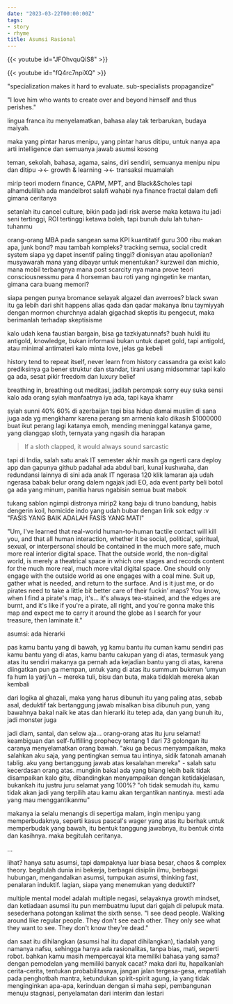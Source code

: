 ```yaml
---
date: "2023-03-22T00:00:00Z"
tags:
- story
- rhyme
title: Asumsi Rasional
---
```


{{< youtube id="JFOhvquQiS8" >}}

{{< youtube id="fQ4rc7npiXQ" >}}

"specialization makes it hard to evaluate. sub-specialists propagandize"

"I love him who wants to create over and beyond himself and thus perishes."

lingua franca itu menyelamatkan, bahasa alay tak terbarukan, budaya maiyah.

maka yang pintar harus menipu, yang pintar harus ditipu, 
untuk nanya apa arti intelligence
dan semuanya jawab asumsi kosong

teman, sekolah, bahasa, agama, sains, diri sendiri, semuanya menipu
nipu dan ditipu -><- growth & learning -><- transaksi muamalah

mirip teori modern finance, CAPM, MPT, and Black&Scholes
tapi alhamdulillah ada mandelbrot
salafi wahabi nya finance
fractal dalam defi gimana ceritanya

setanlah itu cancel culture, bikin pada jadi risk averse
maka ketawa itu jadi seni tertinggi, ROI tertinggi
ketawa boleh, tapi bunuh dulu lah tuhan-tuhanmu

orang-orang MBA pada sangean sama KPI kuantitatif
guru 300 ribu makan apa, junk bond?
mau tambah kompleks? tracking semua, social credit system
siapa yg dapet insentif paling tinggi? dionisyan atau apollonian?
musyawarah mana yang dibayar untuk menentukan?
kurzweil dan michio, mana mobil terbangnya
mana post scarcity nya
mana prove teori consciousnessmu para 4 horseman
bau roti yang ngingetin ke mantan, gimana cara buang memori?

siapa pengen punya bromance selayak algazel dan averroes?
black swan itu ga lebih dari shit happens alias qada dan qadar
makanya ibnu taymiyyah dengan mormon churchnya adalah gigachad
skeptis itu pengecut, maka berimanlah terhadap skeptisisme

kalo udah kena faustian bargain, bisa ga tazkiyatunnafs?
buah huldi itu antigold, knowledge, bukan informasi
bukan untuk dapet gold, tapi antigold, atau minimal antimateri
kalo minta love, jelas ga kebeli

history tend to repeat itself, never learn from history
cassandra ga exist kalo prediksinya ga bener
struktur dan standar, tirani usang midsommar
tapi kalo ga ada, sesat pikir
freedom dan luxury belief 

breathing in, breathing out
meditasi, jadilah perompak
sorry euy suka sensi kalo ada orang syiah
manfaatnya iya ada, tapi kaya khamr

syiah sunni 40% 60% di azerbaijan tapi bisa hidup damai
muslim di sana juga ada yg mengkhamr karena perang sm armenia
kalo dikasih $1000000 buat ikut perang lagi katanya emoh, mending meninggal katanya
game, yang dianggap sloth, ternyata yang ngasih dia harapan

>If a sloth clapped, it would always sound sarcastic

tapi di India, salah satu anak IT semester akhir masih ga ngerti cara deploy app dan gapunya github
padahal ada abdul bari, kunal kushwaha, dan redundansi lainnya
di sini ada anak IT ngerasa 120 klik lamaran aja udah ngerasa babak belur
orang dalem ngajak jadi EO, ada event party beli botol ga ada yang minum, 
panitia harus ngabisin semua buat mabok

tukang sablon ngimpi distronya mirip2 kang baju di truno bandung, habis 
dengerin koil, homicide indo yang udah bubar dengan lirik sok edgy :v
"FASIS YANG BAIK ADALAH FASIS YANG MATI"

"Um, I've learned that real-world human-to-human tactile contact will kill you, and that all human interaction, whether it be social, political, spiritual, sexual, or interpersonal should be contained in the much more safe, much more real interior digital space. That the outside world, the non-digital world, is merely a theatrical space in which one stages and records content for the much more real, much more vital digital space. One should only engage with the outside world as one engages with a coal mine. Suit up, gather what is needed, and return to the surface. And is it just me, or do pirates need to take a little bit better care of their fuckin' maps? You know, when I find a pirate's map, it's... it's always tea-stained, and the edges are burnt, and it's like if you're a pirate, all right, and you're gonna make this map and expect me to carry it around the globe as I search for your treasure, then laminate it."

asumsi: ada hierarki

pas kamu bantu yang di bawah, yg kamu bantu itu cuman kamu sendiri
pas kamu bantu yang di atas, kamu bantu cakupan yang di atas, termasuk yang atas itu sendiri
makanya ga pernah ada kejadian bantu yang di atas, karena diingatkan pun ga mempan, untuk yang di atas itu
summum bukmun ‘umyun fa hum la yarji’un ~ mereka tuli, bisu dan buta, maka tidaklah mereka akan kembali

dari logika al ghazali, maka yang harus dibunuh itu yang paling atas, sebab asal, deduktif tak bertanggung jawab
misalkan bisa dibunuh pun, yang bawahnya bakal naik ke atas
dan hierarki itu tetep ada, dan yang bunuh itu, jadi monster juga

jadi diam, santai, dan selow aja... 
orang-orang atas itu juru selamat! keambiguan dan self-fulfilling prophecy tentang 1 dari 73 golongan 
itu caranya menyelamatkan orang bawah. "aku ga becus menyampaikan, maka salahkan aku saja, yang pentingkan semua tau intinya, sidik fatonah amanah tablig. aku yang bertanggung jawab atas kesalahan mereka" - salah satu kecerdasan orang atas. mungkin bakal ada yang bilang lebih baik tidak disampaikan kalo gitu, dibandingkan menyampaikan dengan ketidakjelasan, bukankah itu justru juru selamat yang 100%? "oh tidak semudah itu, kamu tidak akan jadi yang terpilih atau kamu akan tergantikan nantinya. mesti ada yang mau menggantikanmu" 

makanya ia selalu menangis di sepertiga malam, ingin menipu yang memperbudaknya, seperti kasus pascal's wager
yang atas itu berhak untuk memperbudak yang bawah, itu bentuk tanggung jawabnya, itu bentuk cinta dan kasihnya. maka begitulah ceritanya.

...

lihat? hanya satu asumsi, tapi dampaknya luar biasa besar, chaos & complex theory. begitulah dunia ini bekerja, berbagai disiplin ilmu, berbagai hubungan, mengandalkan asumsi, tumpukan asumsi, thinking fast, penalaran induktif. lagian, siapa yang menemukan yang deduktif?

multiple mental model adalah multiple negasi, selayaknya growth mindset, dan ketiadaan asumsi itu pun membuatmu luput dari gajah di pelupuk mata. sesederhana potongan kalimat the sixth sense. "I see dead people. Walking around like regular people. They don't see each other. They only see what they want to see. They don't know they're dead." 

dan saat itu dihilangkan (asumsi hal itu dapat dihilangkan), tiadalah yang namanya nafsu, sehingga hanya ada rasionalitas, tanpa bias, mati, seperti robot. bahkan kamu masih mempercayai kita memiliki bahasa yang sama? dengan pemodelan yang memiliki banyak cacat? maka dari itu, hapalkanlah cerita-cerita, tentukan probabilitasnya, jangan jalan tergesa-gesa, empatilah pada penghotbah mantra, ketundukan spirit-spirit agung, ia yang tidak menginginkan apa-apa, kerinduan dengan si maha sepi, pembangunan menuju stagnasi, penyelamatan dari interim dan lestari